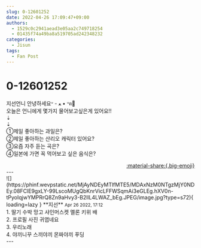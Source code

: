 ```yaml
---
slug: 0-12601252
date: 2022-04-26 17:09:47+09:00
authors:
  - 1529c0c2941aead3e05aa2c749718254
  - 01435f74a49ba8a519705ad242348232
categories:
  - Jisun
tags:
  - Fan Post
---
```


# 0-12601252

<div class="post-container" markdown="1">
<div class="content-container md-sidebar__scrollwrap" markdown="1">

지선언니 안녕하세요ᐡ - ﻌ • ᐡฅ💟<br>오늘은 언니에게 몇가지 물어보고싶은게 있어요!!<br>⇣<br>⇣<br>①제일 좋아하는 과일은?<br>②제일 좋아하는 산리오 캐릭터 있어요?<br>③요즘 자주 듣는 곡은?<br>④일본에 가면 꼭 먹어보고 싶은 음식은?

</div>
</div>

<div style="text-align: right;" markdown="1">
<a href="https://weverse.io/fromis9/fanpost/0-12601252" style="text-align: right;">:material-share:{.big-emoji}</a>
</div>
---

<div class="comments-container md-sidebar__scrollwrap" markdown="1">
<div class="comment" markdown="1">
<div class='id-container' markdown="1">
![](https://phinf.wevpstatic.net/MjAyNDEyMTlfMTE5/MDAxNzM0NTgzMjY0NDEy.08FClE9gxLY-99LscoMUgQbKnrVicLFFWSqmAi3eGLEg.hXV0n-tPyoIqjwYMPRrQ8Zn9aHvy3-B2llL4LWAZ_bEg.JPEG/image.jpg?type=s72){ loading=lazy }
**<span class="artist">지선</span>** <small>Apr 26 2022, 17:12</small><br>
</div>
<div class='comment-body' markdown="1">
1. 딸기 수박 망고 샤인머스켓 멜론 키위 배<br>2. 프로필 사진 귀엽네요<br>3. 우리노래<br>4. 야끼니꾸 스끼야끼 몬짜야끼 푸딩 
</div>
</div>
</div>
---
